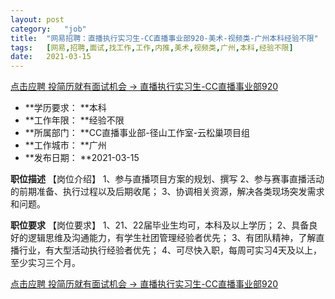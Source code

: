 ```yaml
---
layout:	post
category:	"job"
title:	"网易招聘：直播执行实习生-CC直播事业部920-美术-视频类-广州本科经验不限"
tags:	[网易,招聘,面试,找工作,工作,内推,美术,视频类,广州,本科,经验不限]
date:	2021-03-15
---
```


[点击应聘 投简历就有面试机会 -> 直播执行实习生-CC直播事业部920](http://mobile.bole.netease.com/bole/boleDetail?id=29319&employeeId=346f03c3cda5f04c&key=all)



- **学历要求： **本科
- **工作年限： **经验不限
- **所属部门： **CC直播事业部-径山工作室-云松巢项目组
- **工作城市： **广州
- **发布日期： **2021-03-15



**职位描述**
【岗位介绍】
1、参与直播项目方案的规划、撰写
2、参与赛事直播活动的前期准备、执行过程以及后期收尾；
3、协调相关资源，解决各类现场突发需求和问题。



**职位要求**
【岗位要求】
1、21、22届毕业生均可，本科及以上学历； 
2、具备良好的逻辑思维及沟通能力，有学生社团管理经验者优先；
3、有团队精神，了解直播行业，有大型活动执行经验者优先；
4、可尽快入职，每周可实习4天及以上，至少实习三个月。



[点击应聘 投简历就有面试机会 -> 直播执行实习生-CC直播事业部920](http://mobile.bole.netease.com/bole/boleDetail?id=29319&employeeId=346f03c3cda5f04c&key=all)